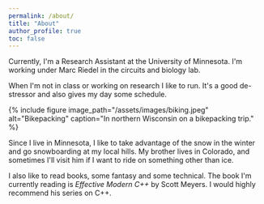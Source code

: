 ```yaml
---
permalink: /about/
title: "About"
author_profile: true
toc: false
---
```

Currently, I'm a Research Assistant at the University of Minnesota. I'm working under Marc Riedel in the circuits and biology lab.

When I'm not in class or working on research I like to run. It's a good de-stressor and also gives my day some schedule.

{% include figure image_path="/assets/images/biking.jpeg" alt="Bikepacking" caption="In northern Wisconsin on a bikepacking trip." %}

Since I live in Minnesota, I like to take advantage of the snow in the winter and go snowboarding at my local hills. My brother lives in Colorado, and sometimes I'll visit him if I want to ride on something other than ice.

I also like to read books, some fantasy and some technical. The book I'm currently reading is *Effective Modern C++* by Scott Meyers. I would highly recommend his series on C++.

